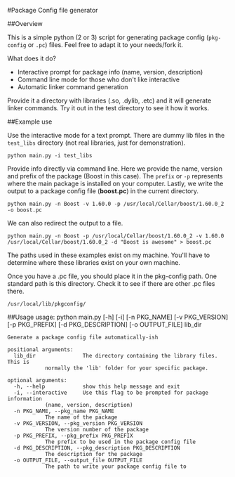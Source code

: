 #Package Config file generator

##Overview

This is a simple python (2 or 3) script for generating package config (`pkg-config` or `.pc`) files.  Feel free to adapt it to your needs/fork it. 

What does it do?

- Interactive prompt for package info (name, version, description)
- Command line mode for those who don't like interactive
- Automatic linker command generation 

Provide it a directory with libraries (.so, .dylib, .etc) and it will generate linker commands. Try it out in the test directory to see it how it works.


##Example use

Use the interactive mode for a text prompt. There are dummy lib files in the `test_libs` directory (not real libraries, just for demonstration). 

	python main.py -i test_libs 

Provide info directly via command line. Here we provide the name, version and prefix of the package (Boost in this case). The `prefix` or `-p` represents where the main package is installed on your computer. Lastly, we write the output to a package config file (**boost.pc**) in the current directory.

	python main.py -n Boost -v 1.60.0 -p /usr/local/Cellar/boost/1.60.0_2 -o boost.pc

We can also redirect the output to a file.

	python main.py -n Boost -p /usr/local/Cellar/boost/1.60.0_2 -v 1.60.0 /usr/local/Cellar/boost/1.60.0_2 -d "Boost is awesome" > boost.pc

The paths used in these examples exist on my machine. You'll have to determine where these libraries exist on your own machine.

Once you have a .pc file, you should place it in the pkg-config path. One standard path is this directory. Check it to see if there are other .pc files there.  

	/usr/local/lib/pkgconfig/

##Usage
	usage: python main.py [-h] [-i] [-n PKG_NAME] [-v PKG_VERSION] [-p PKG_PREFIX]
		       [-d PKG_DESCRIPTION] [-o OUTPUT_FILE]
		       lib_dir

	Generate a package config file automatically-ish

	positional arguments:
	  lib_dir               The directory containing the library files. This is
				normally the 'lib' folder for your specific package.

	optional arguments:
	  -h, --help            show this help message and exit
	  -i, --interactive     Use this flag to be prompted for package information
				(name, version, description)
	  -n PKG_NAME, --pkg_name PKG_NAME
				The name of the package
	  -v PKG_VERSION, --pkg_version PKG_VERSION
				The version number of the package
	  -p PKG_PREFIX, --pkg_prefix PKG_PREFIX
				The prefix to be used in the package config file
	  -d PKG_DESCRIPTION, --pkg_description PKG_DESCRIPTION
				The description for the package
	  -o OUTPUT_FILE, --output_file OUTPUT_FILE
				The path to write your package config file to 
